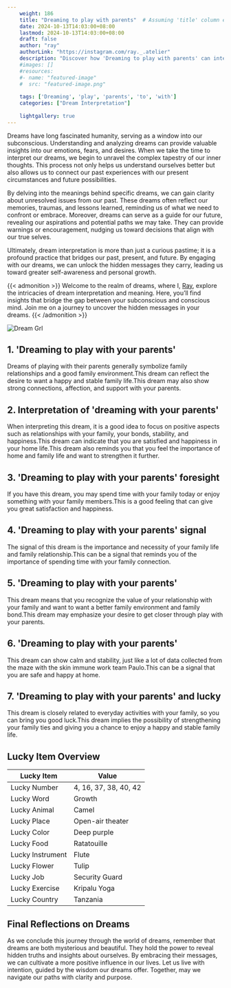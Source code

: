 ```yaml
---
    weight: 186
    title: "Dreaming to play with parents"  # Assuming 'title' column exists
    date: 2024-10-13T14:03:00+08:00
    lastmod: 2024-10-13T14:03:00+08:00
    draft: false
    author: "ray"
    authorLink: "https://instagram.com/ray._.atelier"
    description: "Discover how 'Dreaming to play with parents' can interpret your future and uncover its significant meanings in your life."
    #images: []
    #resources:
    #- name: "featured-image"
    #  src: "featured-image.png"
    
    tags: ['Dreaming', 'play', 'parents', 'to', 'with']
    categories: ["Dream Interpretation"]
    
    lightgallery: true
---
```

    
Dreams have long fascinated humanity, serving as a window into our subconscious. Understanding and analyzing dreams can provide valuable insights into our emotions, fears, and desires. When we take the time to interpret our dreams, we begin to unravel the complex tapestry of our inner thoughts. This process not only helps us understand ourselves better but also allows us to connect our past experiences with our present circumstances and future possibilities.

By delving into the meanings behind specific dreams, we can gain clarity about unresolved issues from our past. These dreams often reflect our memories, traumas, and lessons learned, reminding us of what we need to confront or embrace. Moreover, dreams can serve as a guide for our future, revealing our aspirations and potential paths we may take. They can provide warnings or encouragement, nudging us toward decisions that align with our true selves.

Ultimately, dream interpretation is more than just a curious pastime; it is a profound practice that bridges our past, present, and future. By engaging with our dreams, we can unlock the hidden messages they carry, leading us toward greater self-awareness and personal growth.

{{< admonition >}}
Welcome to the realm of dreams, where I, [Ray](https://instagram.com/ray._.atelier), explore the intricacies of dream interpretation and meaning. Here, you’ll find insights that bridge the gap between your subconscious and conscious mind. Join me on a journey to uncover the hidden messages in your dreams.
{{< /admonition >}}

![Dream Grl](https://cdn.pixabay.com/photo/2017/11/02/03/35/gothic-2910057_1280.jpg "Dream Grl")

## 1. 'Dreaming to play with your parents'
Dreams of playing with their parents generally symbolize family relationships and a good family environment.This dream can reflect the desire to want a happy and stable family life.This dream may also show strong connections, affection, and support with your parents.

## 2. Interpretation of 'dreaming with your parents'
When interpreting this dream, it is a good idea to focus on positive aspects such as relationships with your family, your bonds, stability, and happiness.This dream can indicate that you are satisfied and happiness in your home life.This dream also reminds you that you feel the importance of home and family life and want to strengthen it further.

## 3. 'Dreaming to play with your parents' foresight
If you have this dream, you may spend time with your family today or enjoy something with your family members.This is a good feeling that can give you great satisfaction and happiness.

## 4. 'Dreaming to play with your parents' signal
The signal of this dream is the importance and necessity of your family life and family relationship.This can be a signal that reminds you of the importance of spending time with your family connection.

## 5. 'Dreaming to play with your parents'
This dream means that you recognize the value of your relationship with your family and want to want a better family environment and family bond.This dream may emphasize your desire to get closer through play with your parents.

## 6. 'Dreaming to play with your parents'
This dream can show calm and stability, just like a lot of data collected from the maze with the skin immune work team Paulo.This can be a signal that you are safe and happy at home.

## 7. 'Dreaming to play with your parents' and lucky
This dream is closely related to everyday activities with your family, so you can bring you good luck.This dream implies the possibility of strengthening your family ties and giving you a chance to enjoy a happy and stable family life.

## Lucky Item Overview
| Lucky Item          | Value              |
|---------------|--------------------|
| Lucky Number        | 4, 16, 37, 38, 40, 42  |
| Lucky Word          | Growth |
| Lucky Animal        | Camel |
| Lucky Place         | Open-air theater     |
| Lucky Color         | Deep purple     |
| Lucky Food          | Ratatouille      |
| Lucky Instrument    | Flute |
| Lucky Flower        | Tulip    |
| Lucky Job           | Security Guard       |
| Lucky Exercise      | Kripalu Yoga  |
| Lucky Country       | Tanzania    |


##  Final Reflections on Dreams

As we conclude this journey through the world of dreams, remember that dreams are both mysterious and beautiful. They hold the power to reveal hidden truths and insights about ourselves. By embracing their messages, we can cultivate a more positive influence in our lives. Let us live with intention, guided by the wisdom our dreams offer. Together, may we navigate our paths with clarity and purpose.
